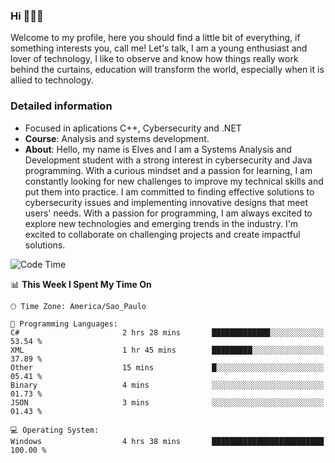 


### Hi 🙋🏽‍♂️

Welcome to my profile, here you should find a little bit of everything, if something interests you, call me! Let's talk,
I am a young enthusiast and lover of technology, I like to observe and know how things really work behind the curtains, 
education will transform the world, especially when it is allied to technology.

### Detailed information
* Focused in aplications C++, Cybersecurity and .NET
* **Course**: Analysis and systems development.
* **About**: Hello, my name is Elves and I am a Systems Analysis and Development student with a strong interest in cybersecurity and Java programming. With a curious mindset and a passion for learning, I am constantly looking for new challenges to improve my technical skills and put them into practice. I am committed to finding effective solutions to cybersecurity issues and implementing innovative designs that meet users' needs. With a passion for programming, I am always excited to explore new technologies and emerging trends in the industry. I'm excited to collaborate on challenging projects and create impactful solutions.

<!--START_SECTION:waka-->
![Code Time](http://img.shields.io/badge/Code%20Time-152%20hrs%2010%20mins-blue)

📊 **This Week I Spent My Time On** 

```text
🕑︎ Time Zone: America/Sao_Paulo

💬 Programming Languages: 
C#                       2 hrs 28 mins       █████████████░░░░░░░░░░░░   53.54 % 
XML                      1 hr 45 mins        █████████░░░░░░░░░░░░░░░░   37.89 % 
Other                    15 mins             █░░░░░░░░░░░░░░░░░░░░░░░░   05.41 % 
Binary                   4 mins              ░░░░░░░░░░░░░░░░░░░░░░░░░   01.73 % 
JSON                     3 mins              ░░░░░░░░░░░░░░░░░░░░░░░░░   01.43 % 

💻 Operating System: 
Windows                  4 hrs 38 mins       █████████████████████████   100.00 % 
```


<!--END_SECTION:waka-->


